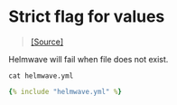# Strict flag for values

> [ [Source] ](https://github.com/helmwave/docs/tree/0.21.x/docs/examples/values-strict-flag)

Helmwave will fail when file does not exist.


`cat helmwave.yml`
```yaml
{% include "helmwave.yml" %}
```

